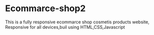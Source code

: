 # Ecommarce-shop2
This is a fully responsive ecommarce shop cosmetis products website, Responsive for all devices,buil using HTML,CSS,Javascript
